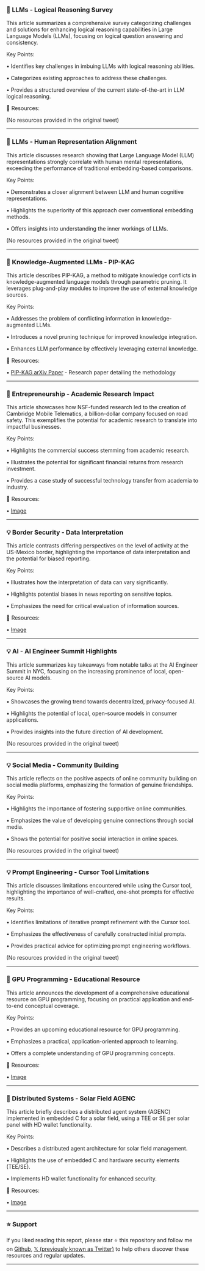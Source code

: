 ### 🤖 LLMs - Logical Reasoning Survey

This article summarizes a comprehensive survey categorizing challenges and solutions for enhancing logical reasoning capabilities in Large Language Models (LLMs), focusing on logical question answering and consistency.

Key Points:

•  Identifies key challenges in imbuing LLMs with logical reasoning abilities.


•  Categorizes existing approaches to address these challenges.


•  Provides a structured overview of the current state-of-the-art in LLM logical reasoning.



🔗 Resources:

(No resources provided in the original tweet)


---

### 🤖 LLMs - Human Representation Alignment

This article discusses research showing that Large Language Model (LLM) representations strongly correlate with human mental representations, exceeding the performance of traditional embedding-based comparisons.

Key Points:

• Demonstrates a closer alignment between LLM and human cognitive representations.


•  Highlights the superiority of this approach over conventional embedding methods.


•  Offers insights into understanding the inner workings of LLMs.



(No resources provided in the original tweet)


---

### 🤖 Knowledge-Augmented LLMs - PIP-KAG

This article describes PIP-KAG, a method to mitigate knowledge conflicts in knowledge-augmented language models through parametric pruning.  It leverages plug-and-play modules to improve the use of external knowledge sources.

Key Points:

•  Addresses the problem of conflicting information in knowledge-augmented LLMs.


•  Introduces a novel pruning technique for improved knowledge integration.


•  Enhances LLM performance by effectively leveraging external knowledge.



🔗 Resources:

• [PIP-KAG arXiv Paper](https://arxiv.org/abs/2502.15543) - Research paper detailing the methodology


---

### 🚀  Entrepreneurship -  Academic Research Impact

This article showcases how NSF-funded research led to the creation of Cambridge Mobile Telematics, a billion-dollar company focused on road safety.  This exemplifies the potential for academic research to translate into impactful businesses.

Key Points:

•  Highlights the commercial success stemming from academic research.


•  Illustrates the potential for significant financial returns from research investment.


•  Provides a case study of successful technology transfer from academia to industry.


🔗 Resources:

• [Image](https://pbs.twimg.com/media/GkfpKJabwAA679h?format=jpg&name=small)


---

### 💡 Border Security - Data Interpretation

This article contrasts differing perspectives on the level of activity at the US-Mexico border, highlighting the importance of data interpretation and the potential for biased reporting.

Key Points:

• Illustrates how the interpretation of data can vary significantly.


• Highlights potential biases in news reporting on sensitive topics.


•  Emphasizes the need for critical evaluation of information sources.


🔗 Resources:

• [Image](https://pbs.twimg.com/media/GkhhAgCWkAAs8zU?format=jpg&name=small)


---

### 💡 AI -  AI Engineer Summit Highlights

This article summarizes key takeaways from notable talks at the AI Engineer Summit in NYC, focusing on the increasing prominence of local, open-source AI models.

Key Points:

•  Showcases the growing trend towards decentralized, privacy-focused AI.


•  Highlights the potential of local, open-source models in consumer applications.


•  Provides insights into the future direction of AI development.


(No resources provided in the original tweet)


---

### 💡 Social Media - Community Building

This article reflects on the positive aspects of online community building on social media platforms, emphasizing the formation of genuine friendships.

Key Points:

•  Highlights the importance of fostering supportive online communities.


•  Emphasizes the value of developing genuine connections through social media.


•  Shows the potential for positive social interaction in online spaces.


(No resources provided in the original tweet)


---

### 💡  Prompt Engineering - Cursor Tool Limitations

This article discusses limitations encountered while using the Cursor tool, highlighting the importance of well-crafted, one-shot prompts for effective results.

Key Points:

•  Identifies limitations of iterative prompt refinement with the Cursor tool.


•  Emphasizes the effectiveness of carefully constructed initial prompts.


•  Provides practical advice for optimizing prompt engineering workflows.


(No resources provided in the original tweet)


---

### 🚀 GPU Programming - Educational Resource

This article announces the development of a comprehensive educational resource on GPU programming, focusing on practical application and end-to-end conceptual coverage.

Key Points:

•  Provides an upcoming educational resource for GPU programming.


•  Emphasizes a practical, application-oriented approach to learning.


•  Offers a complete understanding of GPU programming concepts.


🔗 Resources:

• [Image](https://pbs.twimg.com/media/GkhMkmLXIAE1DiD?format=jpg&name=small)


---

### 🤖 Distributed Systems - Solar Field AGENC

This article briefly describes a distributed agent system (AGENC) implemented in embedded C for a solar field, using a TEE or SE per solar panel with HD wallet functionality.

Key Points:

• Describes a distributed agent architecture for solar field management.


•  Highlights the use of embedded C and hardware security elements (TEE/SE).


•  Implements HD wallet functionality for enhanced security.


🔗 Resources:

• [Image](https://pbs.twimg.com/media/GkhPHBPXoAAiwre?format=jpg&name=small)


---

### ⭐️ Support

If you liked reading this report, please star ⭐️ this repository and follow me on [Github](https://github.com/Drix10), [𝕏 (previously known as Twitter)](https://x.com/DRIX_10_) to help others discover these resources and regular updates.

---